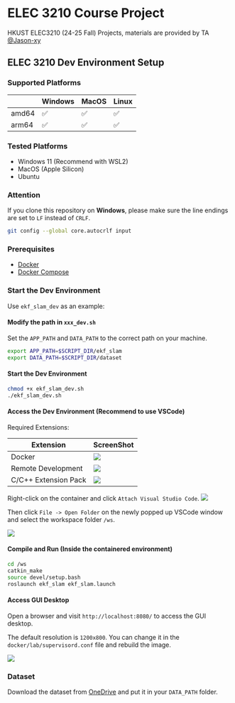 # ELEC 3210 Course Project

HKUST ELEC3210 (24-25 Fall) Projects, materials are provided by TA [@Jason-xy](https://github.com/Jason-xy/)

## ELEC 3210 Dev Environment Setup

### Supported Platforms

|  | Windows | MacOS | Linux |
| --- | --- | --- | --- |
| amd64 | ✅ | ✅ | ✅ |
| arm64 | ✅ | ✅ | ✅ |

### Tested Platforms

- Windows 11 (Recommend with WSL2)
- MacOS (Apple Silicon)
- Ubuntu

### Attention

If you clone this repository on **Windows**, please make sure the line endings are set to `LF` instead of `CRLF`.

```bash
git config --global core.autocrlf input
```

### Prerequisites

- [Docker](https://docs.docker.com/get-docker/)
- [Docker Compose](https://docs.docker.com/compose/install/)

### Start the Dev Environment

Use `ekf_slam_dev` as an example:

#### Modify the path in `xxx_dev.sh`

Set the `APP_PATH` and `DATA_PATH` to the correct path on your machine.

```bash
export APP_PATH=$SCRIPT_DIR/ekf_slam
export DATA_PATH=$SCRIPT_DIR/dataset
```

#### Start the Dev Environment

```bash
chmod +x ekf_slam_dev.sh
./ekf_slam_dev.sh
```

#### Access the Dev Environment (Recommend to use VSCode)

Required Extensions:

| Extension | ScreenShot |
| --- | --- |
| Docker | ![](https://wpcos-1300629776.cos.ap-chengdu.myqcloud.com/wpcos-1300629776/Gallery20240827175454.png) |
| Remote Development | ![](https://wpcos-1300629776.cos.ap-chengdu.myqcloud.com/wpcos-1300629776/Gallery20240827175422.png) |
| C/C++ Extension Pack | ![](https://wpcos-1300629776.cos.ap-chengdu.myqcloud.com/wpcos-1300629776/Gallery20240827175144.png) |

Right-click on the container and click `Attach Visual Studio Code`.
![](https://wpcos-1300629776.cos.ap-chengdu.myqcloud.com/wpcos-1300629776/Gallery20240827180027.png)

Then click `File -> Open Folder` on the newly popped up VSCode window and select the workspace folder `/ws`.

![](https://wpcos-1300629776.cos.ap-chengdu.myqcloud.com/wpcos-1300629776/Gallery20240827180329.png)

#### Compile and Run (Inside the containered environment)

```bash
cd /ws
catkin_make
source devel/setup.bash
roslaunch ekf_slam ekf_slam.launch
```

#### Access GUI Desktop

Open a browser and visit `http://localhost:8080/` to access the GUI desktop.

The default resolution is `1200x800`. You can change it in the `docker/lab/supervisord.conf` file and rebuild the image.

![](https://wpcos-1300629776.cos.ap-chengdu.myqcloud.com/wpcos-1300629776/Gallery20240827200722.png)

### Dataset

Download the dataset from [OneDrive](https://hkustconnect-my.sharepoint.com/:f:/g/personal/yxuew_connect_ust_hk/EvNk5iuMFM1NkEr5jKU8t_sBQ8kD0Upbh8-hUefh_FPxwg?e=eUildp) and put it in your `DATA_PATH` folder.